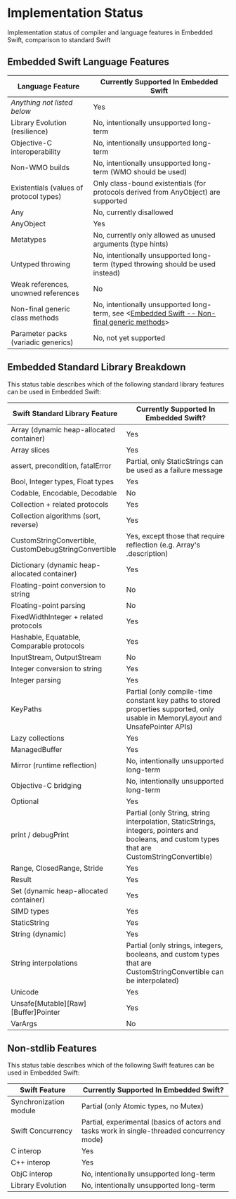 # Implementation Status

Implementation status of compiler and language features in Embedded Swift, comparison to standard Swift

## Embedded Swift Language Features

| **Language Feature**                                  | **Currently Supported In Embedded Swift**                                          |
|-------------------------------------------------------|------------------------------------------------------------------------------------|
| *Anything not listed below*                           | Yes                                                                                |
| Library Evolution (resilience)                        | No, intentionally unsupported long-term                                            |
| Objective-C interoperability                          | No, intentionally unsupported long-term                                            |
| Non-WMO builds                                        | No, intentionally unsupported long-term (WMO should be used)                       |
| Existentials (values of protocol types)               | Only class-bound existentials (for protocols derived from AnyObject) are supported |
| Any                                                   | No, currently disallowed                                                           |
| AnyObject                                             | Yes                                                                                |
| Metatypes                                             | No, currently only allowed as unused arguments (type hints)                        |
| Untyped throwing                                      | No, intentionally unsupported long-term (typed throwing should be used instead)    |
| Weak references, unowned references                   | No                                                                                 |
| Non-final generic class methods                       | No, intentionally unsupported long-term, see <[Embedded Swift -- Non-final generic methods](NonFinalGenericMethods)>|
| Parameter packs (variadic generics)                   | No, not yet supported                                                              |

## Embedded Standard Library Breakdown

This status table describes which of the following standard library features can be used in Embedded Swift:

| **Swift Standard Library Feature**                         | **Currently Supported In Embedded Swift?**          |
|------------------------------------------------------------|-----------------------------------------------------|
| Array (dynamic heap-allocated container)                   | Yes    |                                      
| Array slices                                               | Yes    |                                      
| assert, precondition, fatalError                           | Partial, only StaticStrings can be used as a failure message |
| Bool, Integer types, Float types                           | Yes    |
| Codable, Encodable, Decodable                              | No     |
| Collection + related protocols                             | Yes    |
| Collection algorithms (sort, reverse)                      | Yes    |
| CustomStringConvertible, CustomDebugStringConvertible      | Yes, except those that require reflection (e.g. Array's .description)     |
| Dictionary (dynamic heap-allocated container)              | Yes    |
| Floating-point conversion to string                        | No     |
| Floating-point parsing                                     | No     |
| FixedWidthInteger + related protocols                      | Yes    |
| Hashable, Equatable, Comparable protocols                  | Yes    |
| InputStream, OutputStream                                  | No     |
| Integer conversion to string                               | Yes    |
| Integer parsing                                            | Yes    |
| KeyPaths                                                   | Partial (only compile-time constant key paths to stored properties supported, only usable in MemoryLayout and UnsafePointer APIs)     |
| Lazy collections                                           | Yes    |
| ManagedBuffer                                              | Yes    |
| Mirror (runtime reflection)                                | No, intentionally unsupported long-term |
| Objective-C bridging                                       | No, intentionally unsupported long-term |
| Optional                                                   | Yes    |
| print / debugPrint                                         | Partial (only String, string interpolation, StaticStrings, integers, pointers and booleans, and custom types that are CustomStringConvertible) |
| Range, ClosedRange, Stride                                 | Yes    |
| Result                                                     | Yes    |
| Set (dynamic heap-allocated container)                     | Yes    |                                      
| SIMD types                                                 | Yes    |
| StaticString                                               | Yes    |
| String (dynamic)                                           | Yes    |
| String interpolations                                      | Partial (only strings, integers, booleans, and custom types that are CustomStringConvertible can be interpolated)    |
| Unicode                                                    | Yes    |
| Unsafe\[Mutable\]\[Raw\]\[Buffer\]Pointer                  | Yes    |
| VarArgs                                                    | No     |

## Non-stdlib Features

This status table describes which of the following Swift features can be used in Embedded Swift:

| **Swift Feature**                                          | **Currently Supported In Embedded Swift?**          |
|------------------------------------------------------------|-----------------------------------------------------|
| Synchronization module                                     | Partial (only Atomic types, no Mutex)    |
| Swift Concurrency                                          | Partial, experimental (basics of actors and tasks work in single-threaded concurrency mode) |
| C interop                                                  | Yes    | 
| C++ interop                                                | Yes    |
| ObjC interop                                               | No, intentionally unsupported long-term |
| Library Evolution                                          | No, intentionally unsupported long-term |

